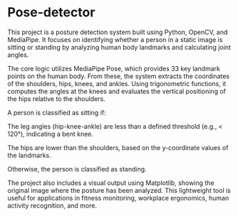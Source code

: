 # Pose-detector

This project is a posture detection system built using Python, OpenCV, and MediaPipe. It focuses on identifying whether a person in a static image is sitting or standing by analyzing human body landmarks and calculating joint angles.

The core logic utilizes MediaPipe Pose, which provides 33 key landmark points on the human body. From these, the system extracts the coordinates of the shoulders, hips, knees, and ankles. Using trigonometric functions, it computes the angles at the knees and evaluates the vertical positioning of the hips relative to the shoulders.

A person is classified as sitting if:

The leg angles (hip-knee-ankle) are less than a defined threshold (e.g., < 120°), indicating a bent knee.

The hips are lower than the shoulders, based on the y-coordinate values of the landmarks.

Otherwise, the person is classified as standing.

The project also includes a visual output using Matplotlib, showing the original image where the posture has been analyzed. This lightweight tool is useful for applications in fitness monitoring, workplace ergonomics, human activity recognition, and more.